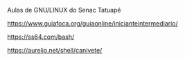 Aulas de GNU/LINUX do Senac Tatuapé

https://www.guiafoca.org/guiaonline/inicianteintermediario/

https://ss64.com/bash/

https://aurelio.net/shell/canivete/
